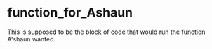 # function_for_Ashaun
This is supposed to be the block of code that would run the function A'shaun wanted.
